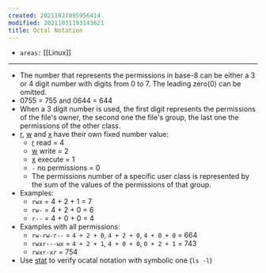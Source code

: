 ```yaml
---
created: 20211027095956414
modified: 20211031193143621
title: Octal Notation
---
```


- `areas:` [[Linux]]

---

- The number that represents the permissions in base-8 can be either a 3 or 4 digit number with digits from 0 to 7. The leading zero(0) can be omitted.
- 0755 = 755 and 0644 = 644
- When a 3 digit number is used, the first digit represents the permissions of the file's owner, the second one the file's group, the last one the permissions of the other class.
- [r](#r), [w](#w) and [x](#x) have their own fixed number value:
  - [r](#r) read = 4
  - [w](#w) write = 2
  - [x](#x) execute = 1
  - `-` no permissions = 0
  - The permissions number of a specific user class is represented by the sum of the values of the permissions of that group.
- Examples:
  - `rwx` = 4 + 2 + 1 = 7
  - `rw-` = 4 + 2 + 0 = 6
  - `r--` = 4 + 0 + 0 = 4
- Examples with all permissions:
  - `rw-rw-r--` = `4 + 2 + 0`, `4 + 2 + 0`, `4 + 0 + 0` = 664
  - `rwxr---wx` = `4 + 2 + 1`, `4 + 0 + 0`, `0 + 2 + 1` = 743
  - `rwxr-xr` = 754
- Use [stat](#stat) to verify ocatal notation with symbolic one (`ls -l`)
